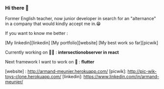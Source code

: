 ### Hi there 👋

Former English teacher, now junior developer in search for an "alternance" in a company that would kindly accept me in.😁

If you want to know me better :

[My linkedin][linkedin]
[My portfolio][website]
[My best work so far][picwik]

Currently working on 💪🏻 : <b>intersectionobserver in react</b>


Next framework I want to work on 🧐 : <b>flutter</b>


[website] : http://armand-meunier.herokuapp.com/
[picwik]: http://pic-wik-toys-clone.herokuapp.com/
[linkedin]: https://www.linkedin.com/in/armand-meunier/
